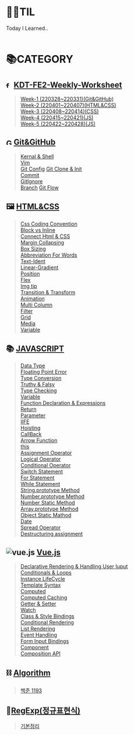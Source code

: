 # 👨‍💻TIL
Today I Learned..
<br>
<br>

# 📚CATEGORY
## <img src="https://storage.googleapis.com/fc-assets-prod/favicon/favicon.ico" alt="fastcampus" width=16px /> [KDT-FE2-Weekly-Worksheet](./KDT-FE2/weekly-worksheet/)
> [Week-1 (220328~220331)(Git&GitHub)](./KDT-FE2/weekly-worksheet/Week-1(220328~220331)(git%26github).md)  
  [Week-2 (220401~220407)(HTML&CSS)](./KDT-FE2/weekly-worksheet/Week-2(220401~220407)(html%26css).md)  
  [Week-3 (220408~220414)(CSS)](./KDT-FE2/weekly-worksheet/Week-3(220408~220414)(html%26css).md)  
  [Week-4 (220415~220421)(JS)](./KDT-FE2/weekly-worksheet/Week-4(220415~220421)(js).md)  
  [Week-5 (220422~220428)(JS)](./KDT-FE2/weekly-worksheet/Week-5(220422~220428)(js).md)

## <img src="https://github.githubassets.com/favicons/favicon-dark.png" alt="Github" width=16px /> [Git&GitHub](./Git%26GitHub/)
> [Kernal & Shell](./Git%26GitHub/1.Kernal%26Shell.md)  
  [Vim](./Git%26GitHub/2.Vim.md)  
  [Git Config](./Git%26GitHub/3.GitConfig.md)
  [Git Clone & Init](./Git%26GitHub/4.GitClone%26Init.md)  
  [Commit](./Git%26GitHub/5.Commit.md)  
  [GitIgnore](./Git%26GitHub/6.Gitignore.md)  
  [Branch](./Git%26GitHub/7.Branch.md)
  [Git Flow](./Git%26GitHub/8.GitFlow.md)  

## 🖼 [HTML&CSS](./HTML%26CSS/)
> [Css Coding Convention](./HTML%26CSS/1.CssCodingConvention.md)  
  [Block vs Inline](./HTML%26CSS/2.Block%20vs%20Inline.md)  
  [Connect Html & CSS](./HTML%26CSS/3.ConnectHtml%26Css.md)  
  [Margin Collapsing](./HTML%26CSS/4.MarginCollapsing.md)  
  [Box Sizing](./HTML%26CSS/5.BoxSizing.md)  
  [Abbreviation For Words](./HTML%26CSS/6.AbbreviationForWords.md)  
  [Text-Ident](./HTML%26CSS/7.TextIdent.md)  
  [Linear-Gradient](./HTML%26CSS/8.LinearGradient.md)  
  [Position](./HTML%26CSS/9.Position.md)  
  [Flex](./HTML%26CSS/10.Flex.md)  
  [Img tip](./HTML%26CSS/11.ImgTip.md)  
  [Transition & Transform](./HTML%26CSS/12.Transition%26Transform.md)  
  [Animation](./HTML%26CSS/13.Animation.md)  
  [Multi Column](./HTML%26CSS/14.MultiColumn.md)  
  [Filter](./HTML%26CSS/15.Filter.md)  
  [Grid](./HTML%26CSS/16.Grid.md)  
  [Media](./HTML%26CSS/17.Media.md)  
  [Variable](./HTML%26CSS/18.Variable.md)    


## 📚 [JAVASCRIPT](./JAVASCRIPT/)
> [Data Type](./JAVASCRIPT/1.DataType.md)  
  [Floating Point Error](./JAVASCRIPT/2.FloatingPointError.md)  
  [Type Conversion](./JAVASCRIPT/3.TypeConversion.md)  
  [Truthy & Falsy](./JAVASCRIPT/4.TruthyFalsy.md)  
  [Type Checking](./JAVASCRIPT/5.TypeChecking.md)  
  [Variable](./JAVASCRIPT/6.Variable.md)  
  [Function Declaration & Expressions](./JAVASCRIPT/7.FunctionDeclaration%26Expressions.md)  
  [Return](./JAVASCRIPT/8.Return.md)  
  [Parameter](./JAVASCRIPT/9.Parameter.md)  
  [IIFE](./JAVASCRIPT/10.IIFE.md)  
  [Hoisting](./JAVASCRIPT/11.Hoisting.md)  
  [CallBack](./JAVASCRIPT/12.CallBack.md)  
  [Arrow Function](./JAVASCRIPT/13.ArrowFunction.md)  
  [this](./JAVASCRIPT/14.this.md)  
  [Assignment Operator](./JAVASCRIPT/15.AssignmentOperator.md)  
  [Logical Operator](./JAVASCRIPT/16.LogicalOperator.md)  
  [Conditional Operator](./JAVASCRIPT/17.ConditionalOperator.md)  
  [Switch Statement](./JAVASCRIPT/18.SwitchStatement.md)  
  [For Statement](./JAVASCRIPT/19.ForStatement.md)  
  [While Statement](./JAVASCRIPT/20.WhileStatement.md)  
  [String.prototype Method](./JAVASCRIPT/21.String.prototypeMethod.md)  
  [Number.prototype Method](./JAVASCRIPT/22.Number.prototypeMethod.md)  
  [Number Static Method](./JAVASCRIPT/23.NumberStaticMethod.md)  
  [Array.prototype Method](./JAVASCRIPT/24.Array.prototype.md)  
  [Object Static Mathod](./JAVASCRIPT/25.ObjectStaticMathod.md)  
  [Date](./JAVASCRIPT/26.Date.md)  
  [Spread Operator](./JAVASCRIPT/27.SpreadOperator.md)  
  [Destructuring assignment](./JAVASCRIPT/28.DestructuringAssignment.md)  

## <img src= "https://kr.vuejs.org/images/icons/favicon-16x16.png" alt="vue.js"/> [Vue.js](./Vue.js/)
> [Declarative Rendering & Handling User Iuput](./Vue.js/1.DeclarativeRendering%26HandlingUserIuput.md)  
  [Conditionals & Loops](./Vue.js/2.Conditionals%26Loops.md)  
  [Instance LifeCycle](./Vue.js/3.Instance%26LifeCycle.md)  
  [Template Syntax](./Vue.js/4.TemplateSyntax.md)  
  [Computed](./Vue.js/5.Computed.md)  
  [Computed Caching](./Vue.js/6.ComputedCaching.md)  
  [Getter & Setter](./Vue.js/7.Getter%26Setter.md)  
  [Watch](./Vue.js/8.Watch.md)  
  [Class & Style Bindings](./Vue.js/9.Class%26StyleBindings.md)  
  [Conditional Rendering](./Vue.js/10.ConditionalRendering.md)  
  [List Rendering](./Vue.js/11.ListRendering.md)  
  [Event Handling](./Vue.js/12.EventHandling.md)  
  [Form Input Bindings](./Vue.js/13.FormInputBindings.md)  
  [Component](./Vue.js/14.Component.md)  
  [Composition API](./Vue.js/15.CompositionAPI.md)  

## ⛓ [Algorithm](https://heeyoung-c.github.io/categories/Algorithm/)
> [백준 1193](https://heeyoung-c.github.io/2022/04/08/%EB%B0%B1%EC%A4%80%201193/)  

## 📑[RegExp(정규표현식)](./regexp/)
> [기본정리](./regexp/regexp.md)  